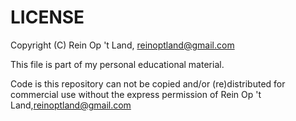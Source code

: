 # LICENSE

Copyright (C) Rein Op 't Land, reinoptland@gmail.com

This file is part of my personal educational material.

Code is this repository can not be copied and/or (re)distributed for commercial use
without the express permission of Rein Op 't Land,reinoptland@gmail.com
